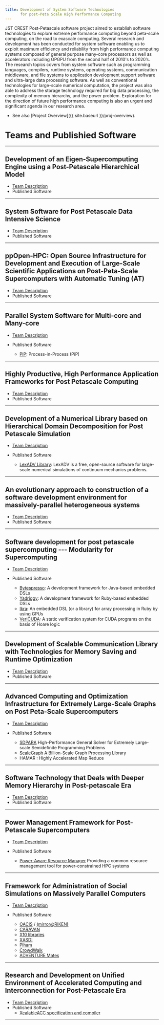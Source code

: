 ```yaml
---
title: Development of System Software Technologies  
       for post-Peta Scale High Performance Computing
---
```


JST CREST Post-Petascale software project aimed to establish software technologies to explore extreme performance computing beyond peta-scale computing, on the road to exascale computing. Several research and development has been conducted for system software enabling us to exploit maximum efficiency and reliability from high performance computing systems composed of general purpose many-core processors as well as accelerators including GPGPU from the second half of 2010's to 2020’s. The research topics covers from system software such as programming languages, compilers, runtime systems, operating systems, communication middleware, and file systems to application development support software and ultra-large data processing software. As well as conventional technologies for large-scale numerical computation, the project was also able to address the storage technology required for big data processing, the complexity of memory hierarchy, and the power problem. Exploration for the direction of future high performance computing is also an urgent and significant agenda in our research area.

* See also [Project Overview]({{ site.baseurl }}/proj-overview).

# Teams and Publishied Software
---
## Development of an Eigen-Supercomputing Engine using a Post-Petascale Hierarchical Model
* [Team Description](https://post-peta-crest.github.io/sakurai)
* Published Software

---
## System Software for Post Petascale Data Intensive Science 
* [Team Description](https://post-peta-crest.github.io/tatebe/)
* Published Software

---
## ppOpen-HPC: Open Source Infrastructure for Development and Execution of Large-Scale Scientific Applications on Post-Peta-Scale Supercomputers with Automatic Tuning (AT)
* [Team Description](https://post-peta-crest.github.io/ppOpenHPC/)
* Published Software


---
## Parallel System Software for Multi-core and Many-core
* [Team Description](https://post-peta-crest.github.io/pip)
* Published Software

  - [PiP](https://github.com/RIKEN-SysSoft): Process-in-Process (PiP)

---
## Highly Productive, High Performance Application Frameworks for Post Petascale Computing
* [Team Description](https://post-peta-crest.github.io/maruyama/)
* Published Software

---
## Development of a Numerical Library based on Hierarchical Domain Decomposition for Post Petascale Simulation
* [Team Description](https://post-peta-crest.github.io/shioya/)
* Published Software

  - [LexADV Library](https://adventure.sys.t.u-tokyo.ac.jp/lexadv/): LexADV is a free, open-source software for large-scale numerical simulations of continuum mechanics problems.

---
## An evolutionary approach to construction of a software development environment for massively-parallel heterogeneous systems
* [Team Description](https://post-peta-crest.github.io/xevolver/)
* Published Software

---
## Software development for post petascale supercomputing --- Modularity for Supercomputing
* [Team Description](https://post-peta-crest.github.io/chiba/) 
* Published Software

  - [Bytespresso](https://github.com/csg-tokyo/bytespresso): A development framework for Java-based embedded DSLs
  - [Yadriggy](https://github.com/csg-tokyo/yadriggy): A development framework for Ruby-based embedded DSLs
  - [Ikra](https://rubygems.org/gems/ikra): An embedded DSL (or a library) for array processing in Ruby by using GPUs
  - [VeriCUDA](https://github.com/SoftwareFoundationGroupAtKyotoU/Vericuda): A static verification system for CUDA programs on the basis of Hoare logic

---
## Development of Scalable Communication Library with Technologies for Memory Saving and Runtime Optimization
* [Team Description](https://post-peta-crest.github.io/ACP)
* Published Software

---
## Advanced Computing and Optimization Infrastructure for Extremely Large-Scale Graphs on Post Peta-Scale Supercomputers
* [Team Description](https://post-peta-crest.github.io/fujisawa/) 
* Published Software

  - [SDPARA](https://sourceforge.net/projects/sdpa/files/) High-Performance General Solver for Extremely Large-scale Semidefinite Programming Problems
  - [ScaleGraph](http://www.scalegraph.org/) A Billion-Scale Graph Processing Library
  - HAMAR : Highly Accelerated Map Reduce 

---
## Software Technology that Deals with Deeper Memory Hierarchy in Post-petascale Era
* [Team Description](https://post-peta-crest.github.io/mem-crest/)
* Published Software

---
## Power Management Framework for Post-Petascale Supercomputers
* [Team Description](https://post-peta-crest.github.io/pompp/)
* Published Software

  - [Power-Aware Resource Manager](https://github.com/pompp) Providing a common resource management tool for power-constrained HPC systems

---
## Framework for Administration of Social Simulations on Massively Parallel Computers
* [Team Description](https://post-peta-crest.github.io/cassia/)
* Published Software

  - [OACIS](https://github.com/crest-cassia/oacis)
  / [(mirror@RIKEN)](http://www.r-ccs.riken.jp/jp/k/software/)
  - [CARAVAN](https://github.com/crest-cassia/caravan)
  - [X10 libraries](http://x10-lang.org/)
  - [XASDI](http://x10-lang.org/xasdi/) 
  - [Plham](https://hub.docker.com/r/oacis/oacis_jupyter_plham/)
  - [CrowdWalk](https://github.com/crest-cassia/CrowdWalk)
  - [ADVENTURE Mates](http://adventure.sys.t.u-tokyo.ac.jp/jp/download/Mates.html)

---
## Research and Development on Unified Environment of Accelerated Computing and Interconnection for Post-Petascale Era
* [Team Description](https://post-peta-crest.github.io/boku/) 
* Published Software
  - [XcalableACC specification and compiler](https://github.com/XcalableMP/XACC-Specification)

---


